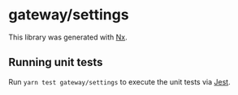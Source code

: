 # gateway/settings

This library was generated with [Nx](https://nx.dev).

## Running unit tests

Run `yarn test gateway/settings` to execute the unit tests via [Jest](https://jestjs.io).
